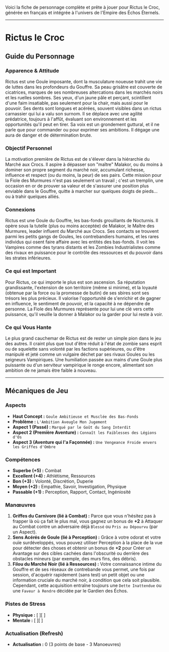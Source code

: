Voici la fiche de personnage complète et prête à jouer pour Rictus le Croc, générée en français et intégrée à l'univers de l'Empire des Échos Éternels.

---

# Rictus le Croc

## Guide du Personnage

### Apparence & Attitude

Rictus est une Goule imposante, dont la musculature noueuse trahit une vie de luttes dans les profondeurs du Gouffre. Sa peau grisâtre est couverte de cicatrices, marques de ses nombreuses altercations dans les marchés noirs et les ruelles sombres. Ses yeux, d'un jaune pâle et perçant, scintillent d'une faim insatiable, pas seulement pour la chair, mais aussi pour le pouvoir. Ses dents sont longues et acérées, souvent visibles dans un rictus carnassier qui lui a valu son surnom. Il se déplace avec une agilité prédatrice, toujours à l'affût, évaluant son environnement et les opportunités qu'il peut en tirer. Sa voix est un grondement guttural, et il ne parle que pour commander ou pour exprimer ses ambitions. Il dégage une aura de danger et de détermination brute.

### Objectif Personnel

La motivation première de Rictus est de s'élever dans la hiérarchie du Marché aux Crocs. Il aspire à dépasser son "maître" Malakor, ou du moins à dominer son propre segment du marché noir, accumulant richesse, influence et respect (ou du moins, la peur) de ses pairs. Cette mission pour la Fiole des Murmures n'est pas seulement un travail ; c'est un tremplin, une occasion en or de prouver sa valeur et de s'assurer une position plus enviable dans le Gouffre, quitte à marcher sur quelques doigts de pieds... ou à trahir quelques alliés.

### Connexions

Rictus est une Goule du Gouffre, les bas-fonds grouillants de Nocturnis. Il opère sous la tutelle (plus ou moins acceptée) de Malakor, le Maître des Murmures, leader influent du Marché aux Crocs. Ses contacts se trouvent parmi les petits gangs de Goules, les contrebandiers humains, et les rares individus qui osent faire affaire avec les entités des bas-fonds. Il voit les Vampires comme des tyrans distants et les Zombies Industrialistes comme des rivaux en puissance pour le contrôle des ressources et du pouvoir dans les strates inférieures.

### Ce qui est Important

Pour Rictus, ce qui importe le plus est son ascension. Sa réputation grandissante, l'extension de son territoire (même si minime), et la loyauté (obtenue par la force ou la promesse de butin) de ses sbires sont ses trésors les plus précieux. Il valorise l'opportunité de s'enrichir et de gagner en influence, le sentiment de pouvoir, et la capacité à ne dépendre de personne. La Fiole des Murmures représente pour lui une clé vers cette puissance, qu'il veuille la donner à Malakor ou la garder pour lui reste à voir.

### Ce qui Vous Hante

Le plus grand cauchemar de Rictus est de rester un simple pion dans le jeu des autres. Il craint plus que tout d'être réduit à l'état de zombie sans esprit ou de squelette sans volonté par les factions supérieures, ou d'être manipulé et jeté comme un vulgaire déchet par ses rivaux Goules ou les seigneurs Vampiriques. Une humiliation passée aux mains d'une Goule plus puissante ou d'un serviteur vampirique le ronge encore, alimentant son ambition de ne jamais être faible à nouveau.

---

## Mécaniques de Jeu

### Aspects

*   **Haut Concept :** `Goule Ambitieuse et Musclée des Bas-Fonds`
*   **Problème :** `L'Ambition Aveugle Mon Jugement`
*   **Aspect 1 (Passé) :** `Marqué par le Goût du Sang Interdit`
*   **Aspect 2 (Première Aventure) :** `Connaît les Faiblesses des Légions d'Os`
*   **Aspect 3 (Aventure qui l'a Façonnée) :** `Une Vengeance Froide envers les Griffes d'Ombre`

### Compétences

*   **Superbe (+5) :** Combat
*   **Excellent (+4) :** Athlétisme, Ressources
*   **Bon (+3) :** Volonté, Discrétion, Duperie
*   **Moyen (+2) :** Empathie, Savoir, Investigation, Physique
*   **Passable (+1) :** Perception, Rapport, Contact, Ingéniosité

### Manœuvres

1.  **Griffes du Carnivore (lié à Combat) :** Parce que vous n'hésitez pas à frapper là où ça fait le plus mal, vous gagnez un bonus de **+2** à Attaquer au Combat contre un adversaire déjà `Blessé` ou `Pris au Dépourvu` (par un Aspect).
2.  **Sens Acérés de Goule (lié à Perception) :** Grâce à votre odorat et votre ouïe surdéveloppés, vous pouvez utiliser Perception à la place de la vue pour détecter des choses et obtenir un bonus de **+2** pour Créer un Avantage sur des cibles cachées dans l'obscurité ou derrière des obstacles mineurs (par exemple, des murs fins, des débris).
3.  **Filou du Marché Noir (lié à Ressources) :** Votre connaissance intime du Gouffre et de ses réseaux de contrebande vous permet, une fois par session, d'acquérir rapidement (sans test) un petit objet ou une information cruciale du marché noir, à condition que cela soit plausible. Cependant, cette acquisition entraîne toujours une `Dette Inattendue` ou une `Faveur à Rendre` décidée par le Gardien des Échos.

### Pistes de Stress

*   **Physique :** [ ][ ]
*   **Mentale :** [ ][ ]

### Actualisation (Refresh)

*   **Actualisation :** 0 (3 points de base - 3 Manoeuvres)